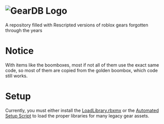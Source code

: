 # ![GearDB Logo](https://github.com/StarLandRBLX/GearDB/raw/main/GearDB.png)
A repository filled with Rescripted versions of roblox gears forgotten through the years
# Notice
With items like the boomboxes, most if not all of them use the exact same code, so most of them are copied from the golden boombox, which code still works.

# Setup
Currently, you must either install the [LoadLibrary.rbxmx](https://devforum.roblox.com/uploads/short-url/bSMD1kiXg4uFGtNPDnTo2PpHu1A.rbxmx) or the [Automated Setup Script](https://github.com/StarLandRBLX/GearDB/raw/main/LoadLibraryInstaller.lua) to load the proper libraries for many legacy gear assets.

